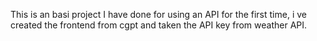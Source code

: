 This is an basi project I have done for using an API for the first time, i ve created the frontend from cgpt and taken the API key from weather API.
